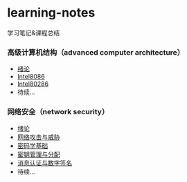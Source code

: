 # learning-notes

学习笔记&amp;课程总结

### 高级计算机结构（advanced computer architecture）

- [绪论](./advanced-computer-architecture/exordium.md)
- [Intel8086](./advanced-computer-architecture/Intel8086.md)
- [Intel80286](./advanced-computer-architecture/Intel80286.md)
- 待续...

### 网络安全（network security）

- [绪论](./network-security/exordium.md)
- [网络攻击与威胁](./network-security/threats-and-attacks-of-network.md)
- [密码学基础](./network-security/foundations-of-cryptography.md)
- [密钥管理与分配](./network-security/key-management-and-allocation.md)
- [消息认证与数字签名](./network-security/message-authentication-and-digital-signature.md)
- 待续...
